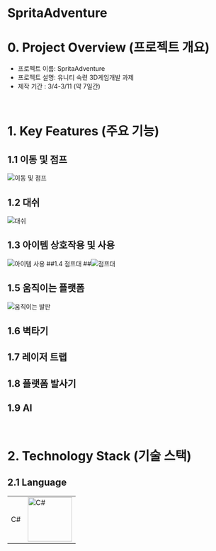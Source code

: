 # SpritaAdventure

# 0. Project Overview (프로젝트 개요)
- 프로젝트 이름: SpritaAdventure
- 프로젝트 설명: 유니티 숙련 3D게임개발 과제
- 제작 기간 :  3/4-3/11 (약 7일간)
<br/>

# 1. Key Features (주요 기능)
## 1.1 이동 및 점프
![이동 및 점프](https://github.com/user-attachments/assets/31ef7755-b657-4d9e-964d-0113599b967e)
## 1.2 대쉬
![대쉬](https://github.com/user-attachments/assets/1aef561e-03f0-4cdd-9830-1fb8b39dc5fd)
## 1.3 아이템 상호작용 및 사용
![아이템 사용](https://github.com/user-attachments/assets/c464b68c-1159-487e-bf4b-1c905eadc6b0)
##1.4 점프대
##![점프대](https://github.com/user-attachments/assets/20d8a386-8961-4f58-9bd5-f740787cb1d8)
## 1.5 움직이는 플랫폼
![움직이는 발판](https://github.com/user-attachments/assets/e7f56228-35df-4bb8-85b7-870b276ad771)
## 1.6 벽타기
## 1.7 레이저 트랩
## 1.8 플랫폼 발사기
## 1.9 AI
<br/>

# 2. Technology Stack (기술 스택)
## 2.1 Language
|  |  |
|-----------------|-----------------|
| C#  | <img src="https://github.com/user-attachments/assets/4f255484-94a2-49dd-8648-2d8c794bcc54" alt="C#" width="100">

<br/>
